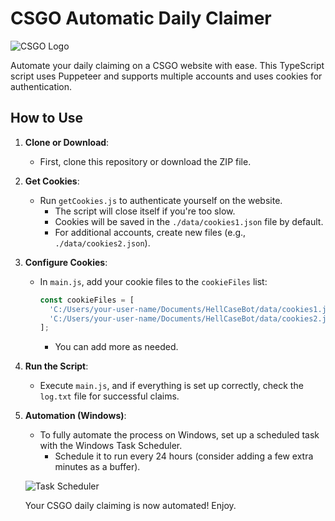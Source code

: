 # CSGO Automatic Daily Claimer
![CSGO Logo](https://asset.brandfetch.io/iduOebIV3w/idjVSs_poL.png) <!-- Add a CSGO logo image here -->

Automate your daily claiming on a CSGO website with ease. This TypeScript script uses Puppeteer and supports multiple accounts and uses cookies for authentication.

## How to Use
1. **Clone or Download**:
   - First, clone this repository or download the ZIP file.

2. **Get Cookies**:
   - Run `getCookies.js` to authenticate yourself on the website.
     - The script will close itself if you're too slow.
     - Cookies will be saved in the `./data/cookies1.json` file by default.
     - For additional accounts, create new files (e.g., `./data/cookies2.json`).

3. **Configure Cookies**:
   - In `main.js`, add your cookie files to the `cookieFiles` list:
     ```javascript
     const cookieFiles = [
       'C:/Users/your-user-name/Documents/HellCaseBot/data/cookies1.json',
       'C:/Users/your-user-name/Documents/HellCaseBot/data/cookies2.json'
     ];
     ```
     - You can add more as needed.

4. **Run the Script**:
   - Execute `main.js`, and if everything is set up correctly, check the `log.txt` file for successful claims.

5. **Automation (Windows)**:
   - To fully automate the process on Windows, set up a scheduled task with the Windows Task Scheduler.
     - Schedule it to run every 24 hours (consider adding a few extra minutes as a buffer).

   ![Task Scheduler](https://learn.microsoft.com/en-us/windows/win32/taskschd/task-scheduler-start-page) <!-- Add a Task Scheduler icon image here -->

   Your CSGO daily claiming is now automated! Enjoy.

